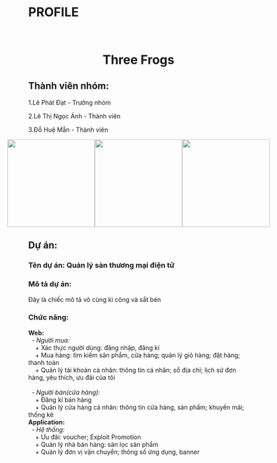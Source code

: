 <h1>PROFILE</h1>
<br>
<H1 style ="width:100%; text-align:center;">Three Frogs</h1>

<h2>Thành viên nhóm:</h2>
  <p>1.Lê Phát Đạt - Trưởng nhóm</p>
  <p>2.Lê Thị Ngọc Ánh - Thành viên</p>
  <p>3.Đỗ Huệ Mẫn - Thành viên</p>
  <center>
  <div style="display:flex;justify-content: center;align-items: center;">
    <img style="width:100px">
    <img style="float:left; width:200px;" src="https://github.com/T6-PTPM2023-A209-E-commerce/Profile/assets/130044304/c64eefea-6a7d-445c-8657-5787266d6d00">
    <img style="width:100px">
    <img style="float:left; width:200px;" src="https://github.com/T6-PTPM2023-A209-E-commerce/Profile/assets/130044304/fbd05568-7479-4266-8766-1e3f55722b95">
    <img style="width:100px">
    <img style="float:left; width:200px;" src="https://github.com/T6-PTPM2023-A209-E-commerce/Profile/assets/130044304/2a0db345-9de3-4481-9e84-4bbd699f65db">
  </div>
    </center>
  <h2>Dự án:</h2>
  <span><h3>Tên dự án: Quản lý sàn thương mại điện tử</h3></span>
  <h3>Mô tả dự án: </h3>
  Đây là chiếc mô tả vô cùng kì công và sắt bén
  <h3>Chức năng:</h3>  
  <b>Web:</b><br>
  &nbsp <i>- Người mua:</i><br>
  &nbsp &nbsp + Xác thực người dùng: đăng nhập, đăng kí<br>
  &nbsp &nbsp + Mua hàng: tìm kiếm sản phẩm, cửa hàng; quản lý giỏ hàng; đặt hàng; thanh toán<br>
  &nbsp &nbsp + Quản lý tài khoản cá nhân: thông tin cá nhân; sổ địa chỉ; lịch sử đơn hàng, yêu thích, ưu đãi của tôi
  <br><br>
  &nbsp <i>- Người bán(cửa hàng):</i><br>
  &nbsp &nbsp + Đăng kí bán hàng<br>
  &nbsp &nbsp + Quản lý cửa hàng cá nhân: thông tin cửa hàng, sản phẩm; khuyến mãi; thống kê  <br>
  <b>Application:</b> <br>
  &nbsp <i>- Hệ thống:</i><br>
  &nbsp &nbsp + Ưu đãi: voucher; Exploit Promotion<br>
  &nbsp &nbsp + Quản lý nhà bán hàng: sàn lọc sản phẩm <br>
  &nbsp &nbsp + Quản lý đơn vị vận chuyển; thông số ứng dụng, banner<br>

  



